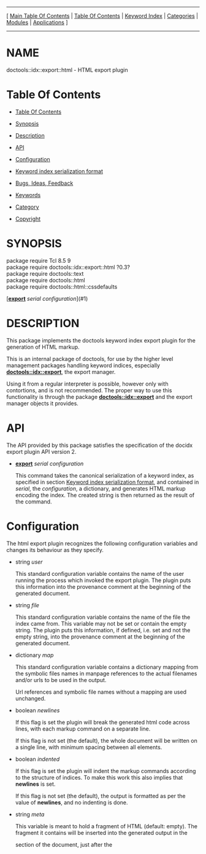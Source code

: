 
[//000000001]: # (doctools::idx::export::html \- Documentation tools)
[//000000002]: # (Generated from file 'plugin\.inc' by tcllib/doctools with format 'markdown')
[//000000003]: # (Copyright &copy; 2009\-2019 Andreas Kupries <andreas\_kupries@users\.sourceforge\.net>)
[//000000004]: # (doctools::idx::export::html\(n\) 0\.3 tcllib "Documentation tools")

<hr> [ <a href="../../../../toc.md">Main Table Of Contents</a> &#124; <a
href="../../../toc.md">Table Of Contents</a> &#124; <a
href="../../../../index.md">Keyword Index</a> &#124; <a
href="../../../../toc0.md">Categories</a> &#124; <a
href="../../../../toc1.md">Modules</a> &#124; <a
href="../../../../toc2.md">Applications</a> ] <hr>

# NAME

doctools::idx::export::html \- HTML export plugin

# <a name='toc'></a>Table Of Contents

  - [Table Of Contents](#toc)

  - [Synopsis](#synopsis)

  - [Description](#section1)

  - [API](#section2)

  - [Configuration](#section3)

  - [Keyword index serialization format](#section4)

  - [Bugs, Ideas, Feedback](#section5)

  - [Keywords](#keywords)

  - [Category](#category)

  - [Copyright](#copyright)

# <a name='synopsis'></a>SYNOPSIS

package require Tcl 8\.5 9  
package require doctools::idx::export::html ?0\.3?  
package require doctools::text  
package require doctools::html  
package require doctools::html::cssdefaults  

[__[export](\.\./\.\./\.\./\.\./index\.md\#export)__ *serial* *configuration*](#1)  

# <a name='description'></a>DESCRIPTION

This package implements the doctools keyword index export plugin for the
generation of HTML markup\.

This is an internal package of doctools, for use by the higher level management
packages handling keyword indices, especially
__[doctools::idx::export](idx\_export\.md)__, the export manager\.

Using it from a regular interpreter is possible, however only with contortions,
and is not recommended\. The proper way to use this functionality is through the
package __[doctools::idx::export](idx\_export\.md)__ and the export
manager objects it provides\.

# <a name='section2'></a>API

The API provided by this package satisfies the specification of the docidx
export plugin API version 2\.

  - <a name='1'></a>__[export](\.\./\.\./\.\./\.\./index\.md\#export)__ *serial* *configuration*

    This command takes the canonical serialization of a keyword index, as
    specified in section [Keyword index serialization format](#section4),
    and contained in *serial*, the *configuration*, a dictionary, and
    generates HTML markup encoding the index\. The created string is then
    returned as the result of the command\.

# <a name='section3'></a>Configuration

The html export plugin recognizes the following configuration variables and
changes its behaviour as they specify\.

  - string *user*

    This standard configuration variable contains the name of the user running
    the process which invoked the export plugin\. The plugin puts this
    information into the provenance comment at the beginning of the generated
    document\.

  - string *file*

    This standard configuration variable contains the name of the file the index
    came from\. This variable may not be set or contain the empty string\. The
    plugin puts this information, if defined, i\.e\. set and not the empty string,
    into the provenance comment at the beginning of the generated document\.

  - dictionary *map*

    This standard configuration variable contains a dictionary mapping from the
    symbolic files names in manpage references to the actual filenames and/or
    urls to be used in the output\.

    Url references and symbolic file names without a mapping are used unchanged\.

  - boolean *newlines*

    If this flag is set the plugin will break the generated html code across
    lines, with each markup command on a separate line\.

    If this flag is not set \(the default\), the whole document will be written on
    a single line, with minimum spacing between all elements\.

  - boolean *indented*

    If this flag is set the plugin will indent the markup commands according to
    the structure of indices\. To make this work this also implies that
    __newlines__ is set\.

    If this flag is not set \(the default\), the output is formatted as per the
    value of __newlines__, and no indenting is done\.

  - string *meta*

    This variable is meant to hold a fragment of HTML \(default: empty\)\. The
    fragment it contains will be inserted into the generated output in the
    <head> section of the document, just after the <title> tag\.

  - string *header*

    This variable is meant to hold a fragment of HTML \(default: empty\)\. The
    fragment it contains will be inserted into the generated output just after
    the <h1> title tag in the body of the document, in the class\.header
    <div>'ision\.

  - string *footer*

    This variable is meant to hold a fragment of HTML \(default: empty\)\. The
    fragment it contains will be inserted into the generated output just before
    the </body> tag, in the class\.footer <div>'ision\.

  - dictionary *kwid*

    The value of this variable \(default: empty\) maps keywords to the identifiers
    to use as their anchor names\. Each keyword __FOO__ not found in the
    dictionary uses __KW\-____FOO__ as anchor, i\.e\. itself prefixed with
    the string __KW\-__\.

  - string *sepline*

    The value of this variable is the string to use for the separator comments
    inserted into the output when the outpout is broken across lines and/or
    indented\. The default string consists of 60 dashes\.

  - integer *kwidth*

    This variable holds the size of the keyword column in the main table
    generated by the plugin, in percent of the total width of the table\. This is
    an integer number in the range of 1 to 99\. Choosing a value outside of that
    range causes the generator to switch back to the defauly setting, 35
    percent\.

  - string *dot*

    This variable contains a HTML fragment inserted between the entries of the
    navigation bar, and the references associated with each keyword\. The default
    is the HTML entity &\#183; i\.e\. the bullet character, also known as the
    "Greek middle dot", i\.e\. the unicode character 00B7\.

  - string *class\.main*

    This variable contains the class name for the main <div>'ivision of the
    generated document\. The default is __doctools__\.

  - string *class\.header*

    This variable contains the class name for the header <div>'ision of the
    generated document\. The default is __idx\-header__\. This division
    contains the document title, the user specified __header__, if any, a
    visible separator line, and the navigation bar for quick access to each
    keyword section\.

  - string *class\.title*

    This variable contains the class name for the <h1> tag enclosing the
    document title\. The default is __idx\-title__\.

  - string *class\.navsep*

    This variable contains the class name for the <hr> separators in the header
    and footer sections of the generated document\. The default is
    __idx\-navsep__\.

  - string *class\.navbar*

    This variable contains the class name for the navigation <div>'ision
    enclosing the navigation bar of the generated document\. The default is
    __idx\-kwnav__\.

  - string *class\.contents*

    This variable contains the class name for the <table> holding the keywords
    and their references in the generated document\. The default is
    __idx\-contents__\.

  - string *class\.leader*

    This variable contains the class name for the anchor names the plugin
    inserts into the keyword table when switching from one section to the next
    \(Each section holds all keywords with a particular first character\)\. The
    default is __idx\-leader__\.

  - string *class\.row0*

    This variable contains the class name used to label the even rows \(<tr>\) of
    the keyword table\. The default is __idx\-even__\.

  - string *class\.row1*

    This variable contains the class name used to label the odd rows \(<tr>\) of
    the keyword table\. The default is __idx\-odd__\.

  - string *class\.keyword*

    This variable contains the class name used to label the keyword cells/column
    \(<td>\) in the keyword table of the document\. The default is
    __idx\-keyword__\.

  - string *class\.refs*

    This variable contains the class name used to label the reference
    cells/column \(<td>\) in the keyword table of the document\. The default is
    __idx\-refs__\.

  - string *class\.footer*

    This variable contains the class name for the footer <div>'ision of the
    generated document\. The default is __idx\-footer__\. This division
    contains a browser\-visible separator line and the user specified
    __footer__, if any\.

*Note* that this plugin ignores the standard configuration variable
__format__, and its value\.

# <a name='section4'></a>Keyword index serialization format

Here we specify the format used by the doctools v2 packages to serialize keyword
indices as immutable values for transport, comparison, etc\.

We distinguish between *regular* and *canonical* serializations\. While a
keyword index may have more than one regular serialization only exactly one of
them will be *canonical*\.

  - regular serialization

      1. An index serialization is a nested Tcl dictionary\.

      1. This dictionary holds a single key, __doctools::idx__, and its
         value\. This value holds the contents of the index\.

      1. The contents of the index are a Tcl dictionary holding the title of the
         index, a label, and the keywords and references\. The relevant keys and
         their values are

           * __title__

             The value is a string containing the title of the index\.

           * __label__

             The value is a string containing a label for the index\.

           * __keywords__

             The value is a Tcl dictionary, using the keywords known to the
             index as keys\. The associated values are lists containing the
             identifiers of the references associated with that particular
             keyword\.

             Any reference identifier used in these lists has to exist as a key
             in the __references__ dictionary, see the next item for its
             definition\.

           * __references__

             The value is a Tcl dictionary, using the identifiers for the
             references known to the index as keys\. The associated values are
             2\-element lists containing the type and label of the reference, in
             this order\.

             Any key here has to be associated with at least one keyword, i\.e\.
             occur in at least one of the reference lists which are the values
             in the __keywords__ dictionary, see previous item for its
             definition\.

      1. The *[type](\.\./\.\./\.\./\.\./index\.md\#type)* of a reference can be one
         of two values,

           * __manpage__

             The identifier of the reference is interpreted as symbolic file
             name, referring to one of the documents the index was made for\.

           * __url__

             The identifier of the reference is interpreted as an url, referring
             to some external location, like a website, etc\.

  - canonical serialization

    The canonical serialization of a keyword index has the format as specified
    in the previous item, and then additionally satisfies the constraints below,
    which make it unique among all the possible serializations of the keyword
    index\.

      1. The keys found in all the nested Tcl dictionaries are sorted in
         ascending dictionary order, as generated by Tcl's builtin command
         __lsort \-increasing \-dict__\.

      1. The references listed for each keyword of the index, if any, are listed
         in ascending dictionary order of their *labels*, as generated by
         Tcl's builtin command __lsort \-increasing \-dict__\.

# <a name='section5'></a>Bugs, Ideas, Feedback

This document, and the package it describes, will undoubtedly contain bugs and
other problems\. Please report such in the category *doctools* of the [Tcllib
Trackers](http://core\.tcl\.tk/tcllib/reportlist)\. Please also report any ideas
for enhancements you may have for either package and/or documentation\.

When proposing code changes, please provide *unified diffs*, i\.e the output of
__diff \-u__\.

Note further that *attachments* are strongly preferred over inlined patches\.
Attachments can be made by going to the __Edit__ form of the ticket
immediately after its creation, and then using the left\-most button in the
secondary navigation bar\.

# <a name='keywords'></a>KEYWORDS

[HTML](\.\./\.\./\.\./\.\./index\.md\#html),
[doctools](\.\./\.\./\.\./\.\./index\.md\#doctools),
[export](\.\./\.\./\.\./\.\./index\.md\#export),
[index](\.\./\.\./\.\./\.\./index\.md\#index),
[serialization](\.\./\.\./\.\./\.\./index\.md\#serialization)

# <a name='category'></a>CATEGORY

Text formatter plugin

# <a name='copyright'></a>COPYRIGHT

Copyright &copy; 2009\-2019 Andreas Kupries <andreas\_kupries@users\.sourceforge\.net>
